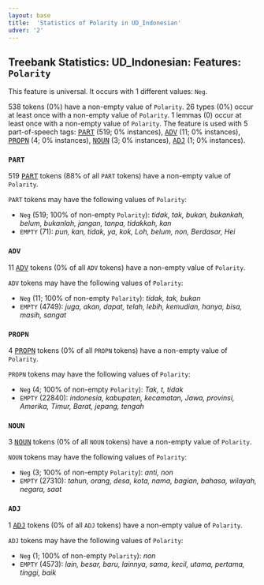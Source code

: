 ```yaml
---
layout: base
title:  'Statistics of Polarity in UD_Indonesian'
udver: '2'
---
```


## Treebank Statistics: UD_Indonesian: Features: `Polarity`

This feature is universal.
It occurs with 1 different values: `Neg`.

538 tokens (0%) have a non-empty value of `Polarity`.
26 types (0%) occur at least once with a non-empty value of `Polarity`.
1 lemmas (0) occur at least once with a non-empty value of `Polarity`.
The feature is used with 5 part-of-speech tags: <tt><a href="id-pos-PART.html">PART</a></tt> (519; 0% instances), <tt><a href="id-pos-ADV.html">ADV</a></tt> (11; 0% instances), <tt><a href="id-pos-PROPN.html">PROPN</a></tt> (4; 0% instances), <tt><a href="id-pos-NOUN.html">NOUN</a></tt> (3; 0% instances), <tt><a href="id-pos-ADJ.html">ADJ</a></tt> (1; 0% instances).

### `PART`

519 <tt><a href="id-pos-PART.html">PART</a></tt> tokens (88% of all `PART` tokens) have a non-empty value of `Polarity`.

`PART` tokens may have the following values of `Polarity`:

* `Neg` (519; 100% of non-empty `Polarity`): <em>tidak, tak, bukan, bukankah, belum, bukanlah, jangan, tanpa, tidakkah, kan</em>
* `EMPTY` (71): <em>pun, kan, tidak, ya, kok, Loh, belum, non, Berdasar, Hei</em>

### `ADV`

11 <tt><a href="id-pos-ADV.html">ADV</a></tt> tokens (0% of all `ADV` tokens) have a non-empty value of `Polarity`.

`ADV` tokens may have the following values of `Polarity`:

* `Neg` (11; 100% of non-empty `Polarity`): <em>tidak, tak, bukan</em>
* `EMPTY` (4749): <em>juga, akan, dapat, telah, lebih, kemudian, hanya, bisa, masih, sangat</em>

### `PROPN`

4 <tt><a href="id-pos-PROPN.html">PROPN</a></tt> tokens (0% of all `PROPN` tokens) have a non-empty value of `Polarity`.

`PROPN` tokens may have the following values of `Polarity`:

* `Neg` (4; 100% of non-empty `Polarity`): <em>Tak, t, tidak</em>
* `EMPTY` (22840): <em>indonesia, kabupaten, kecamatan, Jawa, provinsi, Amerika, Timur, Barat, jepang, tengah</em>

### `NOUN`

3 <tt><a href="id-pos-NOUN.html">NOUN</a></tt> tokens (0% of all `NOUN` tokens) have a non-empty value of `Polarity`.

`NOUN` tokens may have the following values of `Polarity`:

* `Neg` (3; 100% of non-empty `Polarity`): <em>anti, non</em>
* `EMPTY` (27310): <em>tahun, orang, desa, kota, nama, bagian, bahasa, wilayah, negara, saat</em>

### `ADJ`

1 <tt><a href="id-pos-ADJ.html">ADJ</a></tt> tokens (0% of all `ADJ` tokens) have a non-empty value of `Polarity`.

`ADJ` tokens may have the following values of `Polarity`:

* `Neg` (1; 100% of non-empty `Polarity`): <em>non</em>
* `EMPTY` (4573): <em>lain, besar, baru, lainnya, sama, kecil, utama, pertama, tinggi, baik</em>

